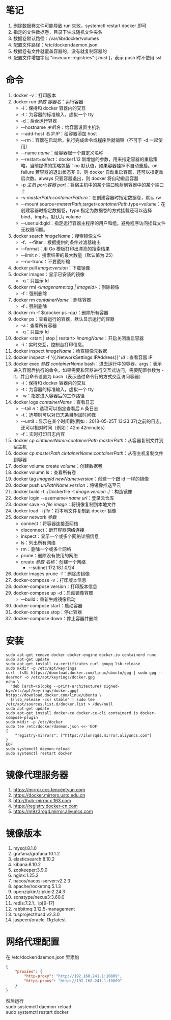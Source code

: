# 笔记

1. 删除数据卷文件可能导致 run 失败，systemctl restart docker 即可
1. 指定的文件数据卷，目录下生成随机文件夹名
1. 数据卷默认路径：/var/lib/docker/volumes
1. 配置文件路径：/etc/docker/daemon.json
1. 数据卷有文件就覆盖容器的，没有就复制容器的
1. 配置文件增加字段 "insecure-registries":[ *host* ]，表示 push 时不使用 ssl

# 命令

1. docker -v：打印版本
1. docker run *参数* *容器名*：运行容器
    - -i：保持和 docker 容器内的交互
    - -t：为容器的标准输入，虚拟一个 tty
    - -d：后台运行容器
    - --hostname *主机名*：给容器设置主机名
    - --add-host *名字*:*IP*：给容器添加 host
    - --rm：容器在启动后，执行完成命令或程序后就销毁（不可于 -d 一起使用）
    - --name *name*：给容器起一个自定义名称
    - --restart=*select*：docker1.12 新增加的参数，用来指定容器的重启策略，当前提供的策略包括：no 默认值，如果容器挂掉不自动重启。on-failure 若容器的退出状态非 0，则 docker 自动重启容器，还可以指定重启次数。always 只要容器退出，则 docker 将自动重启容器
    - -p *主机 port*:*容器 port*：将宿主机中的某个端口映射到容器中的某个端口上
    - -v *masterPath*:*containerPath*:*ro*：在创建容器时指定数据卷，默认 rw
    - --mount source=*masterPath*,target=*containerPath*,type=*volume*：在创建容器时指定数据卷，type 指定为数据卷的方式挂载还可以选择 bind、tmpfs，默认为 volume
    - --user:uid:gid：指定运行容器主程序的用户和组。避免程序访问挂载文件无权限问题。
1. docker search *imageName*：搜索镜像文件
    - -f、--filter：根据提供的条件过滤器输出
    - --format：用 Go 模板打印出漂亮的搜索结果
    - --limit *n*：搜索结果的最大数量（默认值为 25）
    - --no-trunc：不要截断输
1. docker pull *image*:*version*：下载镜像
1. docker images：显示已安装的镜像
    - -q：只显示 Id
1. docker rmi <*imagename*:*tag | imageId*>：删除镜像
    - -f：强制删除
1. docker rm *containerName*：删除容器
    - -f：强制删除
1. docker rm -f ${docker ps -qa}：删除所有容器
1. docker ps：查看运行的容器，默认显示运行的容器
    - -a：查看所有容器
    - -q：只显示 Id
1. docker <start | stop | restart> *imamgName*：开启关闭重启容器
    - -i：实时交互，控制台打印信息。
1. docker inspect *imageName*：检查镜像元数据
1. docker inspect -f '{{.NetworkSettings.IPAddress}}' *id*：查看容器 IP
1. docker exec *参数* *containerName* bash：进去运行中的容器。args：表示进入容器后执行的命令，如果需要和容器进行交互式访问，需要配置参数为 -it，并且命令设置为 bash（表示通过命令行的方式交互访问容器）
    - -i：保持和 docker 容器内的交互
    - -t：为容器的标准输入，虚拟一个 tty
    - -w：指定进入容器后的工作路径
1. docker logs *containerName*：查看日志
    - --tail *n*：选项可以指定查看后 n 条日志
    - -t：选项则可以对日志条目附加时间戳
    - --until：显示在某个时间戳(例如：2018-05-25T 13:23:37)之前的日志，还可以相对时间（例如：42m 42minutes）
    - -f：实时打印日志内容
1. docker cp *cintainerName*:*containerPath* *masterPath*：从容器复制文件到宿主机
1. docker cp *masterPath* *cintainerName*:*containerPath*：从宿主机复制文件到容器
1. docker volume create *volume*：创建数据卷
1. docker volumn ls：查看所有卷
1. docker tag *imageId* *newName*:*version*：创建一个跟 id 一样的镜像
1. docker push *urlPathName*:*version*：将镜像推送至云
1. docker build -f ./Dockerfile -t *image:version* ./：构造镜像
1. docker login --username=*name* *url*：登录云仓库
1. docker save -o *file* *image*：将镜像复制到本地文件
1. docker load -i *file*：将本地文件复制到 docker 镜像
1. docker network *参数*
    - connect：将容器连接至网络
    - disconnect：断开容器网络连接
    - inspect：显示一个或多个网络详细信息
    - ls：列出所有网络
    - rm：删除一个或多个网络
    - prune：删除没有使用的网络
    - create *参数* *名称*：创建一个网络
        - --subnet 172.18.1.0/24
1. docker images prune -f：删除虚镜像
1. docker-compose -v：打印版本信息
1. docker-compose version：打印版本信息
1. docker-compose up -d：启动镜像容器
     - --build：重新生成镜像启动
1. docker-compose start：启动容器
1. docker-compose stop：停止容器
1. docker-compose down：停止容器并删除

# 安装

```shell
sudo apt-get remove docker docker-engine docker.io containerd runc
sudo apt-get update
sudo apt-get install ca-certificates curl gnupg lsb-release
sudo mkdir -p /etc/apt/keyrings
curl -fsSL https://download.docker.com/linux/ubuntu/gpg | sudo gpg --dearmor -o /etc/apt/keyrings/docker.gpg
echo \
  "deb [arch=\$(dpkg --print-architecture) signed-by=/etc/apt/keyrings/docker.gpg] https://download.docker.com/linux/ubuntu \
  $(lsb_release -cs) stable" | sudo tee /etc/apt/sources.list.d/docker.list > /dev/null
sudo apt-get update
sudo apt-get install docker-ce docker-ce-cli containerd.io docker-compose-plugin
sudo mkdir -p /etc/docker
sudo tee /etc/docker/daemon.json <<-'EOF'
{
    "registry-mirrors": ["https://ilwn7qds.mirror.aliyuncs.com"]
}
EOF
sudo systemctl daemon-reload
sudo systemctl restart docker
```

# 镜像代理服务器

1. https://mirror.ccs.tencentyun.com
1. https://docker.mirrors.ustc.edu.cn
1. http://hub-mirror.c.163.com
1. https://registry.docker-cn.com
1. https://m9z3rog4.mirror.aliyuncs.com

# 镜像版本

1. mysql:8.1.0
1. grafana/grafana:10.1.2
1. elasticsearch:8.10.2
1. kibana:8.10.2
1. zookeeper:3.9.0
1. nginx:1.25.2
1. nacos/nacos-server:v2.2.3
1. apache/rocketmq:5.1.3
1. openzipkin/zipkin:2.24.3
1. sonatype/nexus3:3.60.0
1. redis:7.2.1，ip[9-17]
1. rabbitmq:3.12.5-management
1. tusproject/tusd:v2.3.0
1. jaspeen/oracle-11g:latest

# 网络代理配置

在 /etc/docker/daemon.json 里添加  
```json
{
	"proxies": {
		"http-proxy": "http://192.168.241.1:10809",
		"https-proxy": "http://192.168.241.1:10809"
	}
}
```
然后运行  
sudo systemctl daemon-reload  
sudo systemctl restart docker
